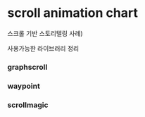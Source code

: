# scroll animation chart

스크롤 기반 스토리텔링
사례)

사용가능한 라이브러리 정리

### graphscroll
### waypoint
### scrollmagic
### 
